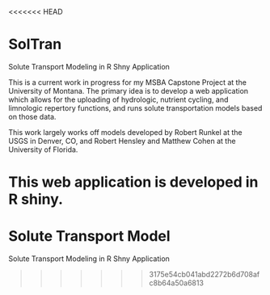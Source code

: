 <<<<<<< HEAD
# SolTran
Solute Transport Modeling in R Shny Application

This is a current work in progress for my MSBA Capstone Project at the University of Montana. 
The primary idea is to develop a web application which allows for the uploading of hydrologic, 
nutrient cycling, and limnologic repertory functions, and runs solute transportation models based on those data. 

This work largely works off models developed by Robert Runkel at the USGS in Denver, CO, 
and Robert Hensley and Matthew Cohen at the University of Florida.

This web application is developed in R shiny.
=======
# Solute Transport Model
 Solute Transport Modeling in R Shny Application
>>>>>>> 3175e54cb041abd2272b6d708afc8b64a50a6813
